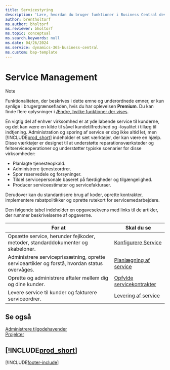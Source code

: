 ```yaml
---
title: Servicestyring
description: 'Lære, hvordan du bruger funktioner i Business Central designet til at administrere og spore services til understøttelse af reparationsservice og servicehandlinger.'
author: brentholtorf
ms.author: bholtorf
ms.reviewer: bholtorf
ms.topic: conceptual
ms.search.keywords: null
ms.date: 04/26/2024
ms.service: dynamics-365-business-central
ms.custom: bap-template
---
```

# Service Management

> [!NOTE]
> Funktionaliteten, der beskrives i dette emne og underordnede emner, er kun synlige i brugergrænsefladen, hvis du har oplevelsen **Premium**. Du kan finde flere oplysninger i [Ændre, hvilke funktioner der vises](ui-experiences.md).

En vigtig del af enhver virksomhed er at yde løbende service til kunderne, og det kan være en kilde til såvel kundetilfredshed og -loyalitet i tillæg til indtjening. Administration og sporing af service er dog ikke altid let, men [!INCLUDE[prod_short](includes/prod_short.md)] indeholder et sæt værktøjer, der kan være en hjælp. Disse værktøjer er designet til at understøtte reparationsværksteder og feltserviceoperationer og understøtter typiske scenarier for disse virksomheder:

* Planlagte tjenesteopkald.
* Administrere tjenesteordrer.  
* Spor reservedele og forsyninger.  
* Tildel servicepersonale baseret på færdigheder og tilgængelighed.  
* Producer serviceestimater og servicefakturaer.  

Derudover kan du standardisere brug af koder, oprette kontrakter, implementere rabatpolitikker og oprette rutekort for servicemedarbejdere.  

Den følgende tabel indeholder en opgavesekvens med links til de artikler, der rummer beskrivelserne af opgaverne.

|**For at**|**Skal du se**|  
|------------|-------------|  
|Opsætte service, herunder fejlkoder, metoder, standarddokumenter og skabeloner.|[Konfigurere Service](service-setup-service.md)|  
|Administrere serviceprissætning, oprette serviceartikler og forstå, hvordan status overvåges.|[Planlægning af service](service-plan-service.md)|  
|Oprette og administrere aftaler mellem dig og dine kunder.|[Opfylde servicekontrakter](service-fulfill-service-contracts.md)|  
|Levere service til kunder og fakturere serviceordrer.|[Levering af service](service-deliver-service.md)|  

## Se også  

[Administrere tilgodehavender](receivables-manage-receivables.md)  
[Projekter](projects-how-create-jobs.md)  

## [!INCLUDE[prod_short](includes/free_trial_md.md)]  

[!INCLUDE[footer-include](includes/footer-banner.md)]